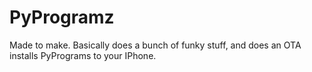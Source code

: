 # PyProgramz
Made to make.
Basically does a bunch of funky stuff, and does an OTA installs PyPrograms to your IPhone.
